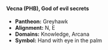#### Vecna (PHB), God of evil secrets
- **Pantheon:** Greyhawk
- **Alignment:** N, E
- **Domains:** Knowledge, Arcana
- **Symbol:** Hand with eye in the palm